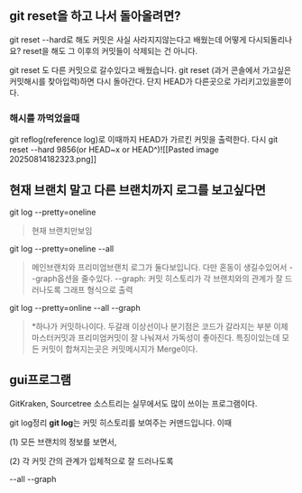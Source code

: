 ## git reset을 하고 나서 돌아올려면?
git reset --hard로 해도 커밋은 사실 사라지지않는다고 배웠는데 어떻게 다시되돌리나요?
reset을 해도 그 이후의 커밋들이 삭제되는 건 아니다.

git reset 도 다른 커밋으로 갈수있다고 배웠습니다.
git reset (과거 콘솔에서 가고싶은 커밋해시를 찾아입력)하면 다시 돌아간다.
단지 HEAD가 다른곳으로 가리키고있을뿐이다.

### **해시를 까먹었을때**
git reflog(reference log)로 이때까지 HEAD가  가르킨 커밋을 출력한다.
다시 
git reset --hard 9856(or HEAD~x or HEAD^)![[Pasted image 20250814182323.png]]

## 현재 브랜치 말고 다른 브랜치까지 로그를 보고싶다면
git log --pretty=oneline
>현재 브랜치만보임

git log --pretty=oneline --all
> 메인브랜치와 프리미엄브랜치 로그가 둘다보입니다.
> 다만 혼동이 생길수있어서 --graph옵션을 줄수있다.
> --graph: 커밋 히스토리가 각 브랜치와의 관계가 잘 드러나도록 그래프 형식으로 출력

git log --pretty=online --all --graph
> \*하나가 커밋하나이다. 두갈래 이상선이나 분기점은 코드가 갈라지는 부분
> 이제 마스터커밋과 프리미엄커밋이 잘 나눠져서 가독성이 좋아진다.
> 특징이있는데 모든 커밋이 합쳐지는곳은 커밋메시지가 Merge이다.
> 

## gui프로그램
GitKraken, Sourcetree
소스트리는 실무에서도 많이 쓰이는 프로그램이다.

git log정리
**git log**는 커밋 히스토리를 보여주는 커맨드입니다. 이때

(1) 모든 브랜치의 정보를 보면서,

(2) 각 커밋 간의 관계가 입체적으로 잘 드러나도록

--all --graph
